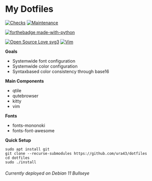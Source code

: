 # My Dotfiles

[![Checks](https://github.com/ura43/dotfiles/actions/workflows/main.yml/badge.svg)](https://github.com/ura43/dotfiles/actions/workflows/main.yml)
[![Maintenance](https://img.shields.io/badge/Maintained%3F-yes-green.svg)](https://github.com/ura43/dotfiles/graphs/commit-activity)

[![forthebadge made-with-python](http://ForTheBadge.com/images/badges/made-with-python.svg)](https://www.python.org/)

[![Open Source Love svg3](https://badges.frapsoft.com/os/v3/open-source.svg?v=103)](https://github.com/ellerbrock/open-source-badges/)
[![Vim](https://img.shields.io/badge/--019733?logo=vim)](https://www.vim.org/)

**Goals**
* Systemwide font configuration
* Systemwide color configuration
* Syntaxbased color consistency through base16

**Main Components**
* qtile
* qutebrowser
* kitty
* vim

**Fonts**
* fonts-mononoki
* fonts-font-awesome

**Quick Setup**

    sudo apt install git
    git clone --recurse-submodules https://github.com/ura43/dotfiles
    cd dotfiles
    sudo ./install

###### Currently deployed on Debian 11 Bullseye
